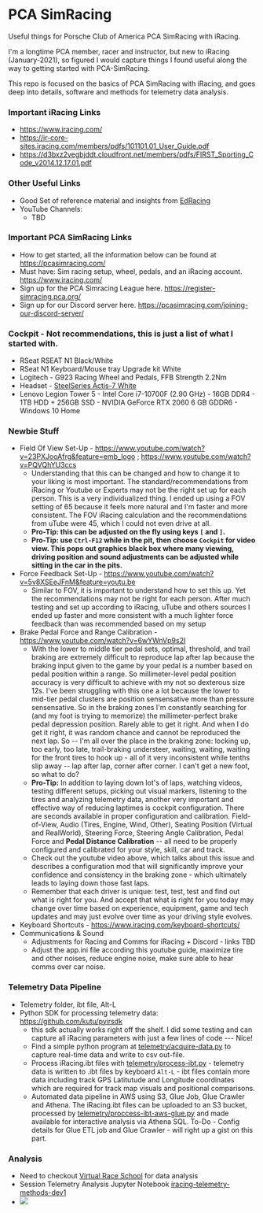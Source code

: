 # PCA SimRacing
Useful things for Porsche Club of America PCA SimRacing with iRacing.

I'm a longtime PCA member, racer and instructor, but new to iRacing (January-2021), so figured I would capture things I found useful along the way to getting started with PCA-SimRacing.

This repo is focused on the basics of PCA SimRacing with iRacing, and goes deep into details, software and methods for telemetry data analysis.


### Important iRacing Links
  - https://www.iracing.com/
  - https://ir-core-sites.iracing.com/members/pdfs/101101.01_User_Guide.pdf
  - https://d3bxz2vegbjddt.cloudfront.net/members/pdfs/FIRST_Sporting_Code_v2014.12.17.01.pdf
  
### Other Useful Links
  - Good Set of reference material and insights from [EdRacing](http://www.edracing.com/edr/)
  - YouTube Channels:
    - TBD

### Important PCA SimRacing Links
  - How to get started, all the information below can be found at https://pcasimracing.com/
  - Must have: Sim racing setup, wheel, pedals, and an iRacing account. https://www.iracing.com/
  - Sign up for the PCA Simracing League here. https://register-simracing.pca.org/
  - Sign up for our Discord server here. https://pcasimracing.com/joining-our-discord-server/


### Cockpit - Not recommendations, this is just a list of what I started with.
  - RSeat RSEAT N1 Black/White
  - RSeat N1 Keyboard/Mouse tray Upgrade kit White
  - Logitech - G923 Racing Wheel and Pedals, FFB Strength 2.2Nm
  - Headset - [SteelSeries Actis-7 White](https://steelseries.com/gaming-headsets/arctis-7?color=white)
  - Lenovo Legion Tower 5 - Intel Core i7-10700F (2.90 GHz) - 16GB DDR4 - 1TB HDD + 256GB SSD - NVIDIA GeForce RTX 2060 6 GB GDDR6 - Windows 10 Home

### Newbie Stuff
- Field Of View Set-Up - https://www.youtube.com/watch?v=23PXJooAfrg&feature=emb_logo ; https://www.youtube.com/watch?v=PQVQhYU3ccs
  - Understanding that this can be changed and how to change it to your liking is most important.  The standard/recommendations from iRacing or Youtube or Experts may not be the right set up for each person.  This is a very individualized thing.  I ended up using a FOV setting of 65 because it feels more natural and I'm faster and more consistent.  The FOV iRacing calculation and the recommendations from uTube were 45, which I could not even drive at all.
  - **Pro-Tip: this can be adjusted on the fly using keys `[` and `]`.**
  - **Pro-Tip: use `Ctrl-F12` while in the pit, then choose `Cockpit` for video view.  This pops out graphics black box where many viewing, driving position and sound adjustments can be adjusted while sitting in the car in the pits.** 
- Force Feedback Set-Up - https://www.youtube.com/watch?v=5v8XSEeJFnM&feature=youtu.be
  - Similar to FOV, it is important to understand how to set this up.  Yet the recommendations may not be right for each person.  After much testing and set up according to iRacing, uTube and others sources I ended up faster and more consistent with a much lighter force feedback than was recommended based on my setup
- Brake Pedal Force and Range Calibration - https://www.youtube.com/watch?v=6wYWnVp9s2I
  - With the lower to middle tier pedal sets, optimal, threshold, and trail braking are extremely difficult to reproduce lap after lap because the braking input given to the game by your pedal is a number based on pedal position within a range.  So millimeter-level pedal position accuracy is very difficult to achieve with my not so dexterous size 12s.  I've been struggling with this one a lot because the lower to mid-tier pedal clusters are position sensensative more than pressure sensensative.  So in the braking zones I'm constantly searching for (and my foot is trying to memorize) the millimeter-perfect brake pedal depression position.  Rarely able to get it right.  And when I do get it right, it was random chance and cannot be reproduced the next lap.  So -- I'm all over the place in the braking zone: locking up, too early, too late, trail-braking understeer, waiting, waiting, waiting for the front tires to hook up - all of it very inconsistent while tenths slip away -- lap after lap, corner after corner.  I can't get a new foot, so what to do?
  - **Pro-Tip:** In addition to laying down lot's of laps, watching videos, testing different setups, picking out visual markers, listening to the tires and analyzing telemetry data, another very important and effective way of reducing laptimes is cockpit configuration.  There are seconds available in proper configuration and calibration.  Field-of-View, Audio (Tires, Engine, Wind, Other), Seating Position (Virtual and RealWorld), Steering Force, Steering Angle Calibration, Pedal Force and **Pedal Distance Calibration** -- all need to be properly configured and calibrated for your style, skill, car and track.
  - Check out the youtube video above, which talks about this issue and describes a configuration mod that will significantly improve your confidence and consistency in the braking zone - which ultimately leads to laying down those fast laps.
  - Remember that each driver is unique: test, test, test and find out what is right for you.  And accept that what is right for you today may change over time based on experience, equipment, game and tech updates and may just evolve over time as your driving style evolves.
- Keyboard Shortcuts - https://www.iracing.com/keyboard-shortcuts/
 - Communications & Sound
    - Adjustments for Racing and Comms for iRacing + Discord - links TBD
    - Adjust the app.ini file according this youtube guide, maximize tire and other noises, reduce engine noise, make sure able to hear comms over car noise.

### Telemetry Data Pipeline
- Telemetry folder, ibt file, Alt-L
- Python SDK for processing telemetry data: https://github.com/kutu/pyirsdk
  - this sdk actually works right off the shelf.  I did some testing and can capture all iRacing parameters with just a few lines of code --- Nice!
  - Find a simple python program at [telemetry/acquire-data.py](https://github.com/glynnsc/pca-sim-racing/blob/main/telemetry/acquire-data.py) to capture real-time data and write to csv out-file.
  - Process iRacing.ibt files with [telemetry/process-ibt.py](https://github.com/glynnsc/pca-sim-racing/blob/main/telemetry/process-ibt.py) - telemetry data is written to .ibt files by keyboard `Alt-L` - ibt files contain more data including track GPS Latitutude and Longitude coordinates which are required for track map visuals and positional comparisons.
  - Automated data pipeline in AWS using S3, Glue Job, Glue Crawler and Athena.  The iRacing.ibt files can be uploaded to an S3 bucket, processed by [telemetry/proccess-ibt-aws-glue.py](https://github.com/glynnsc/pca-sim-racing/blob/main/telemetry/proccess-ibt-aws-glue.py) and made available for interactive analysis via Athena SQL.  To-Do - Config details for Glue ETL job and Glue Crawler - will right up a gist on this part.
  
### Analysis
  - Need to checkout [Virtual Race School](https://virtualracingschool.com/) for data analysis
  - Session Telemetry Analysis Jupyter Notebook [iracing-telemetry-methods-dev1](https://github.com/glynnsc/pca-sim-racing/blob/main/telemetry/iracing-telemetry-methods-dev1.ipynb)
  - ![](https://user-images.githubusercontent.com/9019313/109421862-1db78d80-79a7-11eb-92f2-31f2dfeff688.png)

